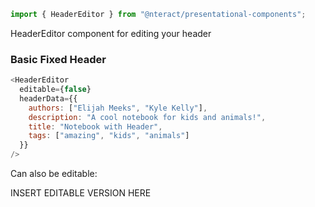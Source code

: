 ```jsx static
import { HeaderEditor } from "@nteract/presentational-components";
```

HeaderEditor component for editing your header

### Basic Fixed Header

```js
<HeaderEditor
  editable={false}
  headerData={{
    authors: ["Elijah Meeks", "Kyle Kelly"],
    description: "A cool notebook for kids and animals!",
    title: "Notebook with Header",
    tags: ["amazing", "kids", "animals"]
  }}
/>
```

Can also be editable:

INSERT EDITABLE VERSION HERE
